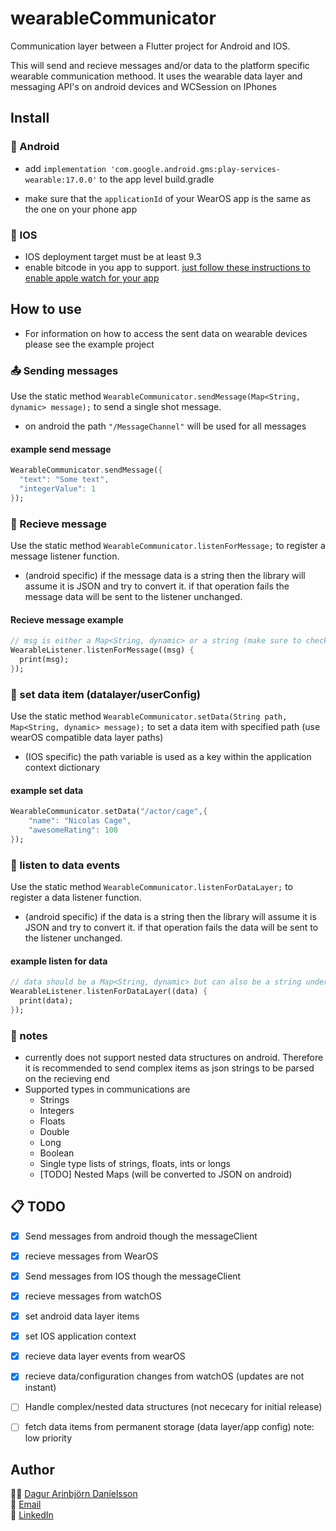 # wearableCommunicator

Communication layer between a Flutter project for Android and IOS.

This will send and recieve messages and/or data to the platform specific wearable communication methood. It uses the wearable data layer and messaging API's on android devices and WCSession on IPhones

## Install

### 🤖 Android

* add ```implementation 'com.google.android.gms:play-services-wearable:17.0.0'``` to the app level build.gradle

* make sure that the  ```applicationId``` of your WearOS app is the same as the one on your phone app

### 🍎 IOS

* IOS deployment target must be at least 9.3
* enable bitcode in you app to support. [just follow these instructions to enable apple watch for your app](https://flutter.dev/docs/development/platform-integration/apple-watch)

## How to use

* For information on how to access the sent data on wearable devices please see the example project

### 📤 Sending messages

Use the static method `WearableCommunicator.sendMessage(Map<String, dynamic> message);` to send a single shot message.

* on android the path `"/MessageChannel"` will be used for all messages

#### example send message

```dart
WearableCommunicator.sendMessage({
  "text": "Some text",
  "integerValue": 1
});
```

### 📨 Recieve message

Use the static method `WearableCommunicator.listenForMessage;` to register a message listener function.

* (android specific) if the message data is a string then the library will assume it is JSON and try to convert it. if that operation fails the message data will be sent to the listener unchanged.

#### Recieve message example

```dart
// msg is either a Map<String, dynamic> or a string (make sure to check for that when using the library)
WearableListener.listenForMessage((msg) {
  print(msg);
});
```

### 📕 set data item (datalayer/userConfig)

Use the static method `WearableCommunicator.setData(String path, Map<String, dynamic> message);` to set a data item with specified path (use wearOS compatible data layer paths)

* (IOS specific) the path variable is used as a key within the application context dictionary

#### example set data

```dart
WearableCommunicator.setData("/actor/cage",{
    "name": "Nicolas Cage",
    "awesomeRating": 100
});
```

### 📖 listen to data events

Use the static method `WearableCommunicator.listenForDataLayer;` to register a data listener function.

* (android specific) if the data is a string then the library will assume it is JSON and try to convert it. if that operation fails the data will be sent to the listener unchanged.
  
#### example listen for data

```dart
// data should be a Map<String, dynamic> but can also be a string under exceptional circumstances
WearableListener.listenForDataLayer((data) {
  print(data);
});
```

### 📝 notes

* currently does not support nested data structures on android. Therefore it is recommended to send complex items as json strings to be parsed on the recieving end
* Supported types in communications are
  * Strings
  * Integers
  * Floats
  * Double
  * Long
  * Boolean
  * Single type lists of strings, floats, ints or longs
  * [TODO] Nested Maps (will be converted to JSON on android)

## 📋 TODO

* [X] Send messages from android though the messageClient
* [X] recieve messages from WearOS
* [X] Send messages from IOS though the messageClient
* [X] recieve messages from watchOS
* [X] set android data layer items
* [X] set IOS application context
* [X] recieve data layer events from wearOS
* [X] recieve data/configuration changes from watchOS (updates are not instant)
* [ ] Handle complex/nested data structures (not nececary for initial release)
* [ ] fetch data items from permanent storage (data layer/app config) note: low priority


## Author

🕴🏻 [Dagur Arinbjörn Daníelsson](https://github.com/gardyna)\
📩 [Email](mailto:dagurdan@gmail.com?subject=[GitHub]%20Flutter%20Wearable%20Communicator)\
🔗 [LinkedIn](https://www.linkedin.com/in/dagurdan/)
